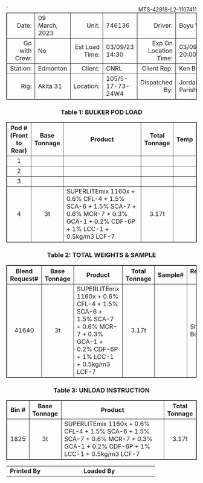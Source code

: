 <div style = "display:inline;float:left"> <img src="https://user-images.githubusercontent.com/55812393/225095013-f99f1d29-4530-4e43-976b-b0786b05be02.png" style="zoom:25%;" /></div><div  style = "display:inline;float:right;"> MTS-42918-L2-1107411</div>



<table style="border: 1px solid">
    <tr>
        <td style="border: 1px solid; text-align:right">Date:</td>
        <td style="border: 1px solid">09 March, 2023</td>
        <td style="border: 1px solid; text-align:right">Unit:</td>
        <td style="border: 1px solid">746136</td>
        <td style="border: 1px solid; text-align:right">Driver:</td>
        <td style="border: 1px solid">Boyu Wu</td>
    </tr>
    <tr>
        <td style="border: 1px solid; text-align:right">Go with Crew:</td>
        <td style="border: 1px solid">No</td>
        <td style="border: 1px solid; text-align:right">Est Load Time:</td>
        <td style="border: 1px solid">03/09/23 14:30</td>
        <td style="border: 1px solid; text-align:right">Exp On Location Time:</td>
        <td style="border: 1px solid">03/09/23 20:00</td>
    </tr>
    <tr>
        <td style="border: 1px solid; text-align:right">Station:</td>
        <td style="border: 1px solid">Edmonton</td>
        <td style="border: 1px solid; text-align:right">Client:</td>
        <td style="border: 1px solid">CNRL</td>
        <td style="border: 1px solid; text-align:right">Client Rep:</td>
        <td style="border: 1px solid">Ken Beck</td>
    </tr>
    <tr>
        <td style="border: 1px solid; text-align:right">Rig:</td>
        <td style="border: 1px solid">Akita 31</td>
        <td style="border: 1px solid; text-align:right">Location:</td>
        <td style="border: 1px solid">105/5-17-73-24W4</td>
        <td style="border: 1px solid; text-align:right">Dispatched By:</td>
        <td style="border: 1px solid">Jordan Parish</td>
    </tr>
</table>
<div style="text-align: center"><h3>Table 1: BULKER POD LOAD</h3></div>
<table style="border: 1px solid">
    <tr>
        <th style="border: 1px solid; text-align:center">Pod #<br />(Front to<br /> Rear)</td>
        <th style="border: 1px solid; text-align:center">Base<br />Tonnage</td>
        <th style="border: 1px solid; text-align:center; width:70%">Product</td>
        <th style="border: 1px solid; text-align:center">Total<br />Tonnage</td>
        <th style="border: 1px solid; text-align:center">Temp</td>
    </tr>
    <tr>
        <td style="border: 1px solid; text-align:center">1</td>
        <td style="border: 1px solid; text-align:center"></td>
        <td style="border: 1px solid"></td>
        <td style="border: 1px solid; text-align:center"></td>
        <td style="border: 1px solid"></td>
    </tr>
    <tr>
        <td style="border: 1px solid; text-align:center">2</td>
        <td style="border: 1px solid; text-align:center"></td>
        <td style="border: 1px solid"></td>
        <td style="border: 1px solid; text-align:center"></td>
        <td style="border: 1px solid"></td>
    </tr>
    <tr>
        <td style="border: 1px solid; text-align:center">3</td>
        <td style="border: 1px solid; text-align:center"></td>
        <td style="border: 1px solid"></td>
        <td style="border: 1px solid; text-align:center"></td>
        <td style="border: 1px solid"></td>
    </tr>
    <tr>
        <td style="border: 1px solid; text-align:center">4</td>
        <td style="border: 1px solid; text-align:center">3t</td>
        <td style="border: 1px solid">SUPERLITEmix 1160x + 0.6% CFL-4 + 1.5% SCA-6 + 1.5% SCA-7 + 0.6% MCR-7 + 0.3% GCA-1 + 0.2% CDF-6P + 1% LCC-1 + 0.5kg/m3 LCF-7</td>
        <td style="border: 1px solid; text-align:center">3.17t</td>
        <td style="border: 1px solid"></td>
    </tr>
</table>
<div style="text-align: center"><h3>Table 2: TOTAL WEIGHTS & SAMPLE</h3></div>
<table style="border: 1px solid">
    <tr>
        <th style="border: 1px solid; text-align:center">Blend Request#</td>
        <th style="border: 1px solid; text-align:center">Base<br />Tonnage</td>
        <th style="border: 1px solid; text-align:center; width:70%">Product</td>
        <th style="border: 1px solid; text-align:center">Total<br />Tonnage</td>
        <th style="border: 1px solid; text-align:center">Sample#</td>
        <th style="border: 1px solid; text-align:center">Requested By</td>
        <th style="border: 1px solid; text-align:center">Blended By</td>
    </tr>
    <tr>
        <td style="border: 1px solid; text-align:center">41640</td>
        <td style="border: 1px solid; text-align:center">3t</td>
        <td style="border: 1px solid">SUPERLITEmix 1160x + 0.6% CFL-4 + 1.5% SCA-6 + 1.5% SCA-7 + 0.6% MCR-7 + 0.3% GCA-1 + 0.2% CDF-6P + 1% LCC-1 + 0.5kg/m3 LCF-7</td>
        <td style="border: 1px solid; text-align:center">3.17t</td>
        <td style="border: 1px solid"></td>
        <td style="border: 1px solid">Shawn Bonnah</td>
        <td style="border: 1px solid">Rocky Elliott</td>
    </tr>
</table>
<div style="text-align: center"><h3>Table 3: UNLOAD INSTRUCTION</h3></div>
<table style="border: 1px solid">
    <tr>
        <th style="border: 1px solid; text-align:center">Bin #</td>
        <th style="border: 1px solid; text-align:center">Base<br />Tonnage</td>
        <th style="border: 1px solid; text-align:center; width:70%">Product</td>
        <th style="border: 1px solid; text-align:center">Total<br />Tonnage</td>
    </tr>
    <tr>
        <td style="border: 1px solid; text-align:center">1825</td>
        <td style="border: 1px solid; text-align:center">3t</td>
        <td style="border: 1px solid">SUPERLITEmix 1160x + 0.6% CFL-4 + 1.5% SCA-6 + 1.5% SCA-7 + 0.6% MCR-7 + 0.3% GCA-1 + 0.2% CDF-6P + 1% LCC-1 + 0.5kg/m3 LCF-7</td>
        <td style="border: 1px solid; text-align:center">3.17t</td>
    </tr>
</table>



<table>
<tr>
        <td style="font-weight:bold; text-align:right;width: 25%">Printed By </td>
        <td style="border-bottom: 1px solid;width: 25%"></td>
        <td style="font-weight:bold; text-align:right;width: 25%">Loaded By</td>
        <td style="border-bottom: 1px solid;width: 25%"></td>
</tr>
</table>
